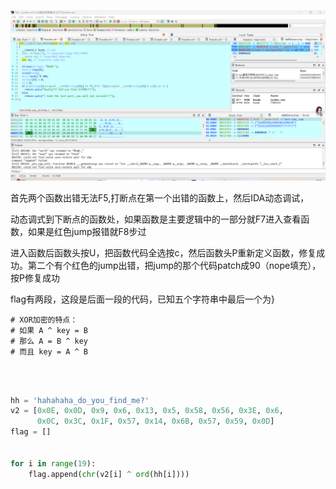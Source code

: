 ![1760097503172](https://raw.githubusercontent.com/iceing-debug/fxj/master/fxj/1760097503172.png)

首先两个函数出错无法F5,打断点在第一个出错的函数上，然后IDA动态调试，

动态调式到下断点的函数处，如果函数是主要逻辑中的一部分就F7进入查看函数，如果是红色jump报错就F8步过

进入函数后函数头按U，把函数代码全选按c，然后函数头P重新定义函数，修复成功。第二个有个红色的jump出错，把jump的那个代码patch成90（nope填充），按P修复成功



flag有两段，这段是后面一段的代码，已知五个字符串中最后一个为}

```
# XOR加密的特点：
# 如果 A ^ key = B
# 那么 A = B ^ key
# 而且 key = A ^ B
```

​    

```python
 
hh = 'hahahaha_do_you_find_me?'
v2 = [0x0E, 0x0D, 0x9, 0x6, 0x13, 0x5, 0x58, 0x56, 0x3E, 0x6,
      0x0C, 0x3C, 0x1F, 0x57, 0x14, 0x6B, 0x57, 0x59, 0x0D]
flag = []
 
 
for i in range(19):
    flag.append(chr(v2[i] ^ ord(hh[i])))
```